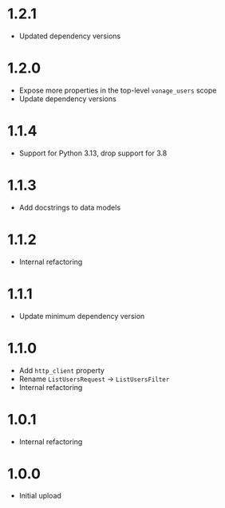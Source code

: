 # 1.2.1
- Updated dependency versions

# 1.2.0
- Expose more properties in the top-level `vonage_users` scope
- Update dependency versions

# 1.1.4
- Support for Python 3.13, drop support for 3.8

# 1.1.3
- Add docstrings to data models

# 1.1.2
- Internal refactoring

# 1.1.1
- Update minimum dependency version

# 1.1.0
- Add `http_client` property
- Rename `ListUsersRequest` -> `ListUsersFilter`
- Internal refactoring

# 1.0.1
- Internal refactoring

# 1.0.0
- Initial upload

